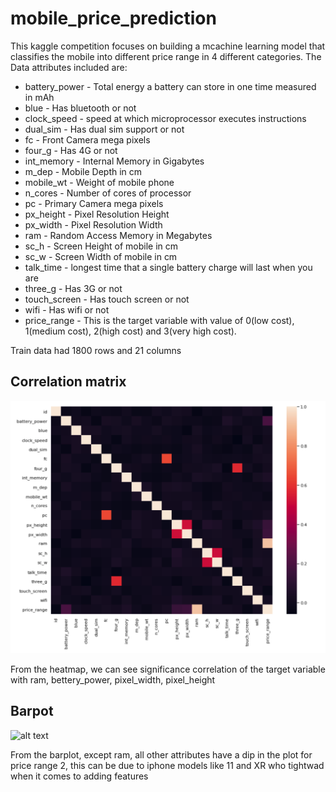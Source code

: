 # mobile_price_prediction

This kaggle competition focuses on building a mcachine learning model that classifies the mobile into different price range in 4 different categories. 
The Data attributes included are:
* battery_power - Total energy a battery can store in one time measured in mAh
* blue - Has bluetooth or not
* clock_speed - speed at which microprocessor executes instructions
* dual_sim - Has dual sim support or not
* fc - Front Camera mega pixels
* four_g - Has 4G or not
* int_memory - Internal Memory in Gigabytes
* m_dep - Mobile Depth in cm
* mobile_wt - Weight of mobile phone
* n_cores - Number of cores of processor
* pc - Primary Camera mega pixels
* px_height - Pixel Resolution Height
* px_width - Pixel Resolution Width
* ram - Random Access Memory in Megabytes
* sc_h - Screen Height of mobile in cm
* sc_w - Screen Width of mobile in cm
* talk_time - longest time that a single battery charge will last when you are
* three_g - Has 3G or not
* touch_screen - Has touch screen or not
* wifi - Has wifi or not
* price_range - This is the target variable with value of 0(low cost), 1(medium cost), 2(high cost) and 3(very high cost).

Train data had 1800 rows and 21 columns

## Correlation matrix
![alt text](./images/correlation_heatmap.png)

From the heatmap, we can see significance correlation of the target variable with ram, bettery_power, pixel_width, pixel_height

## Barpot 
![alt text](./images/barpot.png)

From the barplot, except ram, all other attributes have a dip in the plot for price range 2, this can be due to iphone models like 11 and XR who tightwad when it comes to adding features


